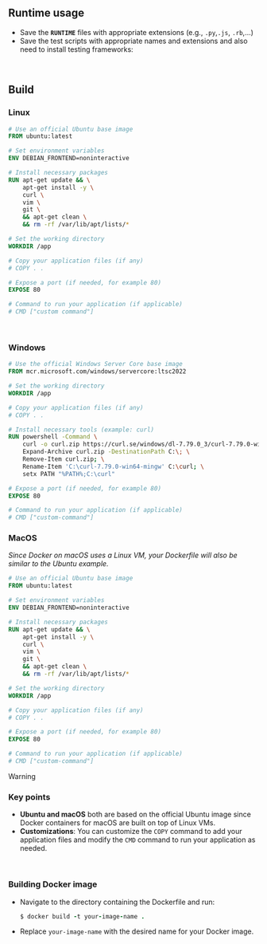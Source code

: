 ## Runtime usage

- Save the **`RUNTIME`** files with appropriate extensions (e.g., `.py`,`.js`, `.rb`,...)
- Save the test scripts with appropriate names and extensions and also need to install testing frameworks:

<br>

## Build

### Linux

```dockerfile
# Use an official Ubuntu base image
FROM ubuntu:latest

# Set environment variables
ENV DEBIAN_FRONTEND=noninteractive

# Install necessary packages
RUN apt-get update && \
    apt-get install -y \
    curl \
    vim \
    git \
    && apt-get clean \
    && rm -rf /var/lib/apt/lists/*

# Set the working directory
WORKDIR /app

# Copy your application files (if any)
# COPY . .

# Expose a port (if needed, for example 80)
EXPOSE 80

# Command to run your application (if applicable)
# CMD ["custom command"]
```

<br>

### Windows

```dockerfile
# Use the official Windows Server Core base image
FROM mcr.microsoft.com/windows/servercore:ltsc2022

# Set the working directory
WORKDIR /app

# Copy your application files (if any)
# COPY . .

# Install necessary tools (example: curl)
RUN powershell -Command \
    curl -o curl.zip https://curl.se/windows/dl-7.79.0_3/curl-7.79.0-win64-mingw.zip; \
    Expand-Archive curl.zip -DestinationPath C:\; \
    Remove-Item curl.zip; \
    Rename-Item 'C:\curl-7.79.0-win64-mingw' C:\curl; \
    setx PATH "%PATH%;C:\curl"

# Expose a port (if needed, for example 80)
EXPOSE 80

# Command to run your application (if applicable)
# CMD ["custom-command"]
```

### MacOS

*Since Docker on macOS uses a Linux VM, your Dockerfile will also be similar to the Ubuntu example.*

```dockerfile
# Use an official Ubuntu base image
FROM ubuntu:latest

# Set environment variables
ENV DEBIAN_FRONTEND=noninteractive

# Install necessary packages
RUN apt-get update && \
    apt-get install -y \
    curl \
    vim \
    git \
    && apt-get clean \
    && rm -rf /var/lib/apt/lists/*

# Set the working directory
WORKDIR /app

# Copy your application files (if any)
# COPY . .

# Expose a port (if needed, for example 80)
EXPOSE 80

# Command to run your application (if applicable)
# CMD ["custom-command"]
```

> [!warning]
> ### Key points
> - **Ubuntu and macOS** both are based on the official Ubuntu image since Docker containers for macOS are built on top of Linux VMs.
> - **Customizations**: You can customize the `COPY` command to add your application files and modify the `CMD` command to run your application as needed.
>
> <br>
>
> ### Building Docker image
> - Navigate to the directory containing the Dockerfile and run:
>   ```ruby
>   $ docker build -t your-image-name .
>   ```
> - Replace `your-image-name` with the desired name for your Docker image.